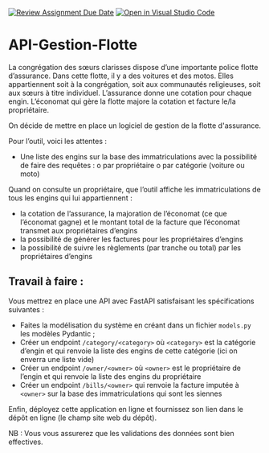 [![Review Assignment Due Date](https://classroom.github.com/assets/deadline-readme-button-24ddc0f5d75046c5622901739e7c5dd533143b0c8e959d652212380cedb1ea36.svg)](https://classroom.github.com/a/qCAmzLi7)
[![Open in Visual Studio Code](https://classroom.github.com/assets/open-in-vscode-718a45dd9cf7e7f842a935f5ebbe5719a5e09af4491e668f4dbf3b35d5cca122.svg)](https://classroom.github.com/online_ide?assignment_repo_id=11300913&assignment_repo_type=AssignmentRepo)
# API-Gestion-Flotte

La congrégation des sœurs clarisses dispose d’une importante police flotte d’assurance. Dans cette flotte, il y a des voitures et des motos. Elles appartiennent soit à la congrégation, soit aux communautés religieuses, soit aux sœurs à titre individuel. L’assurance donne une cotation pour chaque engin. L’économat qui gère la flotte majore la cotation et facture le/la propriétaire.

On décide de mettre en place un logiciel de gestion de la flotte d'assurance. 

Pour l’outil, voici les attentes :

-	Une liste des engins sur la base des immatriculations avec la possibilité de faire des requêtes : 
o	par propriétaire
o	par catégorie (voiture ou moto)

Quand on consulte un propriétaire, que l’outil affiche les immatriculations de tous les engins qui lui appartiennent :
-	la cotation de l’assurance, la majoration de l’économat (ce que l’économat gagne) et le montant total de la facture que l’économat transmet aux propriétaires d’engins
-	la possibilité de générer les factures pour les propriétaires d’engins
-	la possibilité de suivre les règlements (par tranche ou total) par les propriétaires d’engins


## Travail à faire :
Vous mettrez en place une API avec FastAPI satisfaisant les spécifications suivantes :
-	Faites la modélisation du système en créant dans un fichier `models.py` les modèles Pydantic ;
-	Créer un endpoint `/category/<category>` où `<category>` est la catégorie d’engin et qui renvoie la liste des engins de cette catégorie (ici on enverra une liste vide)
-	Créer un endpoint `/owner/<owner>` où `<owner>` est le propriétaire de l’engin et qui renvoie la liste des engins du propriétaire
-	Créer un endpoint `/bills/<owner>` qui renvoie la facture imputée à `<owner>` sur la base des immatriculations qui sont les siennes

Enfin, déployez cette application en ligne et fournissez son lien dans le dépôt en ligne (le champ site web du dépôt).

NB : Vous vous assurerez que les validations des données sont bien effectives.
